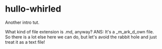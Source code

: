 # hullo-whirled
Another intro tut.

What kind of file extension is .md, anyway?
ANS: It's a _m_ark_d_own file. So there is a lot else here we can do, but let's avoid the rabbit hole and just treat it as a text file!

